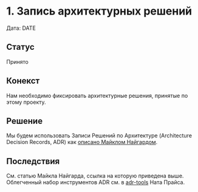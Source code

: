 # 1. Запись архитектурных решений

Дата: DATE

## Статус

Принято

## Конекст

Нам необходимо фиксировать архитектурные решения, принятые по этому проекту.

## Решение

Мы будем использовать Записи Решений по Архитектуре (Architecture Decision Records, ADR) как [описано Майклом Найгардом](http://thinkrelevance.com/blog/2011/11/15/documenting-architecture-decisions).

## Последствия

См. статью Майкла Найгарда, ссылка на которую приведена выше. Облегченный набор инструментов ADR см. в [adr-tools](https://github.com/npryce/adr-tools) Ната Прайса.
